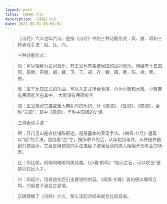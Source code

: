 ```yaml
---
layout: post
title: 《诗经》六义
description: 《诗经》六义
date: 2021-05-01 05:01:01
---
```


> 《诗经》六义也叫六诗，是指《诗经》中的三种诗歌形式：风、雅、颂和三种表现手法：赋、比、兴。

> 三种诗歌形式：

> 风：可以理解为民间音乐，有王室也有各诸侯国的民间音乐。诗经有十五国风，周南，召南，邺，镛，卫，王，郑，齐，魏，唐，秦，陈，桧，曹，豳。

> 雅：属于比较正式的乐曲，可以入正式场合表演，分为小雅和大雅。小雅带有民间悲苦在其中， 大雅没有民间疾苦

> 颂：王室祭祀宗庙或重大典礼时的乐词，分《周颂》、《鲁颂》、《商颂》，合称“三颂”。其中《周颂》，号称中国版的史诗。

> 三种表现手法：

> 赋：开门见山是直接铺陈叙述。是最基本的表现手法。《豳风·七月》通篇以“赋”的手法，围绕着“苦”字，按照季节先后，从年初到年终，从种田养蚕到打猎凿冰，完全是用铺叙的手法描绘了波澜壮阔的周人始祖开创基业的场景。

> 比：即比喻，明喻和暗喻均属此类。《小雅·鹤鸣》“他山之石，可以攻玉”便是以石比人才。

> 兴：即起兴，用其他东西引出要说的内容。《周南·关雎》首句便以雎鸠合鸣，兴起君子淑女之爱情。

> 正确理解了《诗经》六义，那么读起诗经来就会比较容易。
